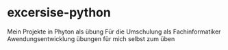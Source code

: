 # excersise-python
Mein Projekte in Phyton als übung
Für die Umschulung als Fachinformatiker Awendungsentwicklung übungen für mich selbst zum üben
